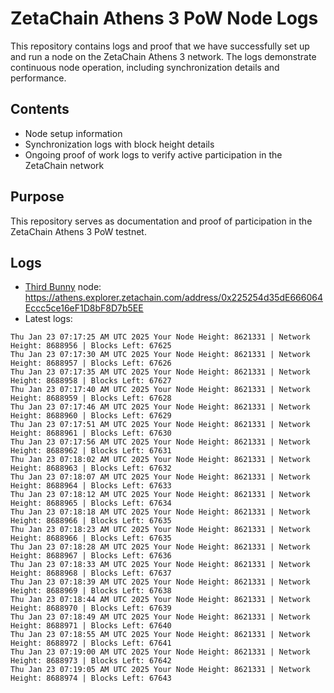 # ZetaChain Athens 3 PoW Node Logs
This repository contains logs and proof that we have successfully set up and run a node on the ZetaChain Athens 3 network. The logs demonstrate continuous node operation, including synchronization details and performance.

## Contents
- Node setup information
- Synchronization logs with block height details
- Ongoing proof of work logs to verify active participation in the ZetaChain network

## Purpose
This repository serves as documentation and proof of participation in the ZetaChain Athens 3 PoW testnet.

## Logs

- [Third Bunny](https://thirdbunny.xyz/) node: https://athens.explorer.zetachain.com/address/0x225254d35dE666064Eccc5ce16eF1D8bF8D7b5EE
- Latest logs:
```
Thu Jan 23 07:17:25 AM UTC 2025 Your Node Height: 8621331 | Network Height: 8688956 | Blocks Left: 67625
Thu Jan 23 07:17:30 AM UTC 2025 Your Node Height: 8621331 | Network Height: 8688957 | Blocks Left: 67626
Thu Jan 23 07:17:35 AM UTC 2025 Your Node Height: 8621331 | Network Height: 8688958 | Blocks Left: 67627
Thu Jan 23 07:17:40 AM UTC 2025 Your Node Height: 8621331 | Network Height: 8688959 | Blocks Left: 67628
Thu Jan 23 07:17:46 AM UTC 2025 Your Node Height: 8621331 | Network Height: 8688960 | Blocks Left: 67629
Thu Jan 23 07:17:51 AM UTC 2025 Your Node Height: 8621331 | Network Height: 8688961 | Blocks Left: 67630
Thu Jan 23 07:17:56 AM UTC 2025 Your Node Height: 8621331 | Network Height: 8688962 | Blocks Left: 67631
Thu Jan 23 07:18:02 AM UTC 2025 Your Node Height: 8621331 | Network Height: 8688963 | Blocks Left: 67632
Thu Jan 23 07:18:07 AM UTC 2025 Your Node Height: 8621331 | Network Height: 8688964 | Blocks Left: 67633
Thu Jan 23 07:18:12 AM UTC 2025 Your Node Height: 8621331 | Network Height: 8688965 | Blocks Left: 67634
Thu Jan 23 07:18:18 AM UTC 2025 Your Node Height: 8621331 | Network Height: 8688966 | Blocks Left: 67635
Thu Jan 23 07:18:23 AM UTC 2025 Your Node Height: 8621331 | Network Height: 8688966 | Blocks Left: 67635
Thu Jan 23 07:18:28 AM UTC 2025 Your Node Height: 8621331 | Network Height: 8688967 | Blocks Left: 67636
Thu Jan 23 07:18:33 AM UTC 2025 Your Node Height: 8621331 | Network Height: 8688968 | Blocks Left: 67637
Thu Jan 23 07:18:39 AM UTC 2025 Your Node Height: 8621331 | Network Height: 8688969 | Blocks Left: 67638
Thu Jan 23 07:18:44 AM UTC 2025 Your Node Height: 8621331 | Network Height: 8688970 | Blocks Left: 67639
Thu Jan 23 07:18:49 AM UTC 2025 Your Node Height: 8621331 | Network Height: 8688971 | Blocks Left: 67640
Thu Jan 23 07:18:55 AM UTC 2025 Your Node Height: 8621331 | Network Height: 8688972 | Blocks Left: 67641
Thu Jan 23 07:19:00 AM UTC 2025 Your Node Height: 8621331 | Network Height: 8688973 | Blocks Left: 67642
Thu Jan 23 07:19:05 AM UTC 2025 Your Node Height: 8621331 | Network Height: 8688974 | Blocks Left: 67643
```
